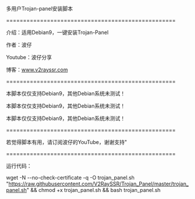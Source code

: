 多用户Trojan-panel安装脚本

==================================================

介绍：适用Debian9，一键安装Trojan-Panel

作者：波仔

Youtube：波仔分享

博客：www.v2rayssr.com

==================================================

本脚本仅仅支持Debian9，其他Debian系统未测试！

本脚本仅仅支持Debian9，其他Debian系统未测试！

本脚本仅仅支持Debian9，其他Debian系统未测试！

==================================================

若觉得脚本有用，请订阅波仔的YouTube，谢谢支持"

==================================================

运行代码：

wget -N --no-check-certificate -q -O trojan_panel.sh "https://raw.githubusercontent.com/V2RaySSR/Trojan_Panel/master/trojan_panel.sh" && chmod +x trojan_panel.sh && bash trojan_panel.sh






